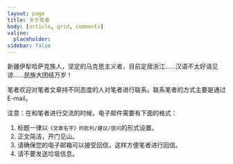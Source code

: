 ```yaml
---
layout: page
title: 关于笔者
body: [article, grid, comments]
valine:
  placeholder: 
sidebar: false
---
```


新疆伊犁哈萨克族人，坚定的马克思主义者，目前定居浙江……汉语不太好请见谅……民族大团结万岁！

笔者欢迎对笔者文章持不同态度的人对笔者进行联系。联系笔者的方式主要是通过E-mail。

注意：在和笔者进行交流的时候，电子邮件需要有下面的格式：

1. 标题一律以`《文章名字》的批判/建议/提问`的形式设置。
2. 正文简洁，开门见山。
3. 请确保您的电子邮箱可以接受回信，这样方便笔者进行回信。
4. 请不要发送垃圾信息。